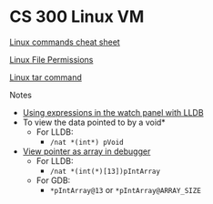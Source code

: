 # CS 300 Linux VM


[Linux commands cheat sheet](https://ryanstutorials.net/linuxtutorial/cheatsheet.php)

[Linux File Permissions](https://wizardzines.com/comics/permissions/)

[Linux tar command](https://wizardzines.com/comics/tar/)


Notes
* [Using expressions in the watch panel with LLDB](https://github.com/vadimcn/vscode-lldb/blob/master/MANUAL.md#native-expressions)
* To view the data pointed to by a void* 
  *   For LLDB: 
	  * `/nat *(int*) pVoid`
* [View pointer as array in debugger](https://github.com/microsoft/vscode-cpptools/issues/172#issuecomment-1281804128)
  *   For LLDB:
	  * `/nat *(int(*)[13])pIntArray`
  *   For GDB:
      * `*pIntArray@13` or  `*pIntArray@ARRAY_SIZE`

